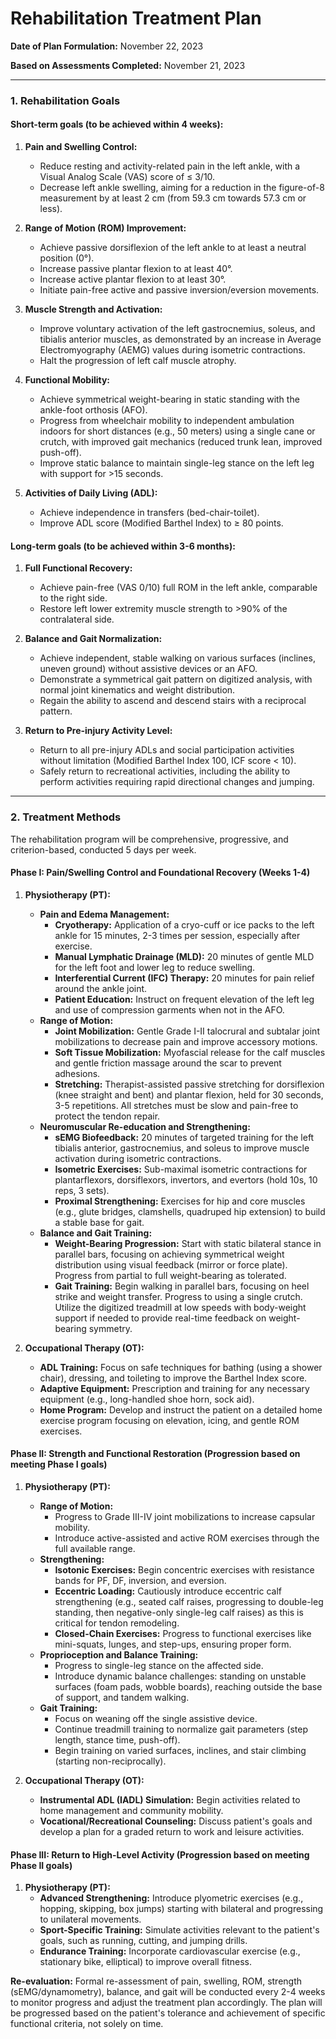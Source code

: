 # Rehabilitation Treatment Plan

**Date of Plan Formulation:** November 22, 2023

**Based on Assessments Completed:** November 21, 2023

---

### 1. Rehabilitation Goals

#### Short-term goals (to be achieved within 4 weeks):

1.  **Pain and Swelling Control:**
    *   Reduce resting and activity-related pain in the left ankle, with a Visual Analog Scale (VAS) score of ≤ 3/10.
    *   Decrease left ankle swelling, aiming for a reduction in the figure-of-8 measurement by at least 2 cm (from 59.3 cm towards 57.3 cm or less).

2.  **Range of Motion (ROM) Improvement:**
    *   Achieve passive dorsiflexion of the left ankle to at least a neutral position (0°).
    *   Increase passive plantar flexion to at least 40°.
    *   Increase active plantar flexion to at least 30°.
    *   Initiate pain-free active and passive inversion/eversion movements.

3.  **Muscle Strength and Activation:**
    *   Improve voluntary activation of the left gastrocnemius, soleus, and tibialis anterior muscles, as demonstrated by an increase in Average Electromyography (AEMG) values during isometric contractions.
    *   Halt the progression of left calf muscle atrophy.

4.  **Functional Mobility:**
    *   Achieve symmetrical weight-bearing in static standing with the ankle-foot orthosis (AFO).
    *   Progress from wheelchair mobility to independent ambulation indoors for short distances (e.g., 50 meters) using a single cane or crutch, with improved gait mechanics (reduced trunk lean, improved push-off).
    *   Improve static balance to maintain single-leg stance on the left leg with support for >15 seconds.

5.  **Activities of Daily Living (ADL):**
    *   Achieve independence in transfers (bed-chair-toilet).
    *   Improve ADL score (Modified Barthel Index) to ≥ 80 points.

#### Long-term goals (to be achieved within 3-6 months):

1.  **Full Functional Recovery:**
    *   Achieve pain-free (VAS 0/10) full ROM in the left ankle, comparable to the right side.
    *   Restore left lower extremity muscle strength to >90% of the contralateral side.

2.  **Balance and Gait Normalization:**
    *   Achieve independent, stable walking on various surfaces (inclines, uneven ground) without assistive devices or an AFO.
    *   Demonstrate a symmetrical gait pattern on digitized analysis, with normal joint kinematics and weight distribution.
    *   Regain the ability to ascend and descend stairs with a reciprocal pattern.

3.  **Return to Pre-injury Activity Level:**
    *   Return to all pre-injury ADLs and social participation activities without limitation (Modified Barthel Index 100, ICF score < 10).
    *   Safely return to recreational activities, including the ability to perform activities requiring rapid directional changes and jumping.

---

### 2. Treatment Methods

The rehabilitation program will be comprehensive, progressive, and criterion-based, conducted 5 days per week.

#### Phase I: Pain/Swelling Control and Foundational Recovery (Weeks 1-4)

1.  **Physiotherapy (PT):**
    *   **Pain and Edema Management:**
        *   **Cryotherapy:** Application of a cryo-cuff or ice packs to the left ankle for 15 minutes, 2-3 times per session, especially after exercise.
        *   **Manual Lymphatic Drainage (MLD):** 20 minutes of gentle MLD for the left foot and lower leg to reduce swelling.
        *   **Interferential Current (IFC) Therapy:** 20 minutes for pain relief around the ankle joint.
        *   **Patient Education:** Instruct on frequent elevation of the left leg and use of compression garments when not in the AFO.
    *   **Range of Motion:**
        *   **Joint Mobilization:** Gentle Grade I-II talocrural and subtalar joint mobilizations to decrease pain and improve accessory motions.
        *   **Soft Tissue Mobilization:** Myofascial release for the calf muscles and gentle friction massage around the scar to prevent adhesions.
        *   **Stretching:** Therapist-assisted passive stretching for dorsiflexion (knee straight and bent) and plantar flexion, held for 30 seconds, 3-5 repetitions. All stretches must be slow and pain-free to protect the tendon repair.
    *   **Neuromuscular Re-education and Strengthening:**
        *   **sEMG Biofeedback:** 20 minutes of targeted training for the left tibialis anterior, gastrocnemius, and soleus to improve muscle activation during isometric contractions.
        *   **Isometric Exercises:** Sub-maximal isometric contractions for plantarflexors, dorsiflexors, invertors, and evertors (hold 10s, 10 reps, 3 sets).
        *   **Proximal Strengthening:** Exercises for hip and core muscles (e.g., glute bridges, clamshells, quadruped hip extension) to build a stable base for gait.
    *   **Balance and Gait Training:**
        *   **Weight-Bearing Progression:** Start with static bilateral stance in parallel bars, focusing on achieving symmetrical weight distribution using visual feedback (mirror or force plate). Progress from partial to full weight-bearing as tolerated.
        *   **Gait Training:** Begin walking in parallel bars, focusing on heel strike and weight transfer. Progress to using a single crutch. Utilize the digitized treadmill at low speeds with body-weight support if needed to provide real-time feedback on weight-bearing symmetry.

2.  **Occupational Therapy (OT):**
    *   **ADL Training:** Focus on safe techniques for bathing (using a shower chair), dressing, and toileting to improve the Barthel Index score.
    *   **Adaptive Equipment:** Prescription and training for any necessary equipment (e.g., long-handled shoe horn, sock aid).
    *   **Home Program:** Develop and instruct the patient on a detailed home exercise program focusing on elevation, icing, and gentle ROM exercises.

#### Phase II: Strength and Functional Restoration (Progression based on meeting Phase I goals)

1.  **Physiotherapy (PT):**
    *   **Range of Motion:**
        *   Progress to Grade III-IV joint mobilizations to increase capsular mobility.
        *   Introduce active-assisted and active ROM exercises through the full available range.
    *   **Strengthening:**
        *   **Isotonic Exercises:** Begin concentric exercises with resistance bands for PF, DF, inversion, and eversion.
        *   **Eccentric Loading:** Cautiously introduce eccentric calf strengthening (e.g., seated calf raises, progressing to double-leg standing, then negative-only single-leg calf raises) as this is critical for tendon remodeling.
        *   **Closed-Chain Exercises:** Progress to functional exercises like mini-squats, lunges, and step-ups, ensuring proper form.
    *   **Proprioception and Balance Training:**
        *   Progress to single-leg stance on the affected side.
        *   Introduce dynamic balance challenges: standing on unstable surfaces (foam pads, wobble boards), reaching outside the base of support, and tandem walking.
    *   **Gait Training:**
        *   Focus on weaning off the single assistive device.
        *   Continue treadmill training to normalize gait parameters (step length, stance time, push-off).
        *   Begin training on varied surfaces, inclines, and stair climbing (starting non-reciprocally).

2.  **Occupational Therapy (OT):**
    *   **Instrumental ADL (IADL) Simulation:** Begin activities related to home management and community mobility.
    *   **Vocational/Recreational Counseling:** Discuss patient's goals and develop a plan for a graded return to work and leisure activities.

#### Phase III: Return to High-Level Activity (Progression based on meeting Phase II goals)

1.  **Physiotherapy (PT):**
    *   **Advanced Strengthening:** Introduce plyometric exercises (e.g., hopping, skipping, box jumps) starting with bilateral and progressing to unilateral movements.
    *   **Sport-Specific Training:** Simulate activities relevant to the patient's goals, such as running, cutting, and jumping drills.
    *   **Endurance Training:** Incorporate cardiovascular exercise (e.g., stationary bike, elliptical) to improve overall fitness.

**Re-evaluation:**
Formal re-assessment of pain, swelling, ROM, strength (sEMG/dynamometry), balance, and gait will be conducted every 2-4 weeks to monitor progress and adjust the treatment plan accordingly. The plan will be progressed based on the patient's tolerance and achievement of specific functional criteria, not solely on time.